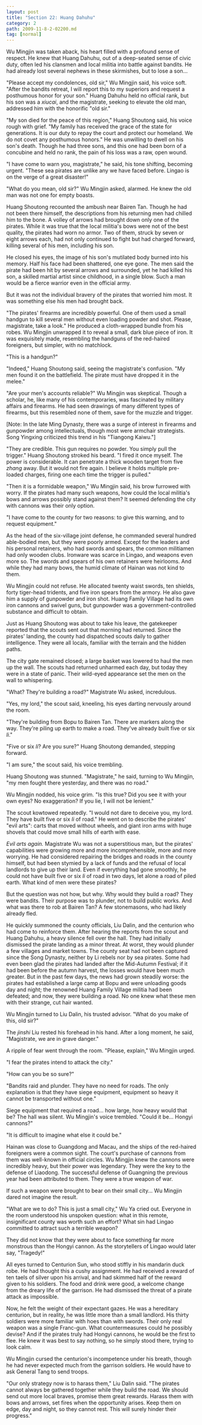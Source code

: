 ```yaml
---
layout: post
title: "Section 22: Huang Dahuhu"
category: 2
path: 2009-11-8-2-02200.md
tag: [normal]
---
```


Wu Mingjin was taken aback, his heart filled with a profound sense of respect. He knew that Huang Dahuhu, out of a deep-seated sense of civic duty, often led his clansmen and local militia into battle against bandits. He had already lost several nephews in these skirmishes, but to lose a son...

"Please accept my condolences, old sir," Wu Mingjin said, his voice soft. "After the bandits retreat, I will report this to my superiors and request a posthumous honor for your son." Huang Dahuhu held no official rank, but his son was a *xiucai*, and the magistrate, seeking to elevate the old man, addressed him with the honorific "old sir."

"My son died for the peace of this region," Huang Shoutong said, his voice rough with grief. "My family has received the grace of the state for generations. It is our duty to repay the court and protect our homeland. We do not covet any posthumous honors." He was unwilling to dwell on his son's death. Though he had three sons, and this one had been born of a concubine and held no rank, the pain of his loss was a raw, open wound.

"I have come to warn you, magistrate," he said, his tone shifting, becoming urgent. "These sea pirates are unlike any we have faced before. Lingao is on the verge of a great disaster!"

"What do you mean, old sir?" Wu Mingjin asked, alarmed. He knew the old man was not one for empty boasts.

Huang Shoutong recounted the ambush near Bairen Tan. Though he had not been there himself, the descriptions from his returning men had chilled him to the bone. A volley of arrows had brought down only one of the pirates. While it was true that the local militia's bows were not of the best quality, the pirates had worn no armor. Two of them, struck by seven or eight arrows each, had not only continued to fight but had charged forward, killing several of his men, including his son.

He closed his eyes, the image of his son's mutilated body burned into his memory. Half his face had been shattered, one eye gone. The men said the pirate had been hit by several arrows and surrounded, yet he had killed his son, a skilled martial artist since childhood, in a single blow. Such a man would be a fierce warrior even in the official army.

But it was not the individual bravery of the pirates that worried him most. It was something else his men had brought back.

"The pirates' firearms are incredibly powerful. One of them used a small handgun to kill several men without even loading powder and shot. Please, magistrate, take a look." He produced a cloth-wrapped bundle from his robes. Wu Mingjin unwrapped it to reveal a small, dark blue piece of iron. It was exquisitely made, resembling the handguns of the red-haired foreigners, but simpler, with no matchlock.

"This is a handgun?"

"Indeed," Huang Shoutong said, seeing the magistrate's confusion. "My men found it on the battlefield. The pirate must have dropped it in the melee."

"Are your men's accounts reliable?" Wu Mingjin was skeptical. Though a scholar, he, like many of his contemporaries, was fascinated by military affairs and firearms. He had seen drawings of many different types of firearms, but this resembled none of them, save for the muzzle and trigger.

[Note: In the late Ming Dynasty, there was a surge of interest in firearms and gunpowder among intellectuals, though most were armchair strategists. Song Yingxing criticized this trend in his "Tiangong Kaiwu."]

"They are credible. This gun requires no powder. You simply pull the trigger." Huang Shoutong stroked his beard. "I fired it once myself. The power is considerable. It can penetrate a thick wooden target from five *zhang* away. But it would not fire again. I believe it holds multiple pre-loaded charges, firing one each time the trigger is pulled."

"Then it is a formidable weapon," Wu Mingjin said, his brow furrowed with worry. If the pirates had many such weapons, how could the local militia's bows and arrows possibly stand against them? It seemed defending the city with cannons was their only option.

"I have come to the county for two reasons: to give this warning, and to request equipment."

As the head of the six-village joint defense, he commanded several hundred able-bodied men, but they were poorly armed. Except for the leaders and his personal retainers, who had swords and spears, the common militiamen had only wooden clubs. Ironware was scarce in Lingao, and weapons even more so. The swords and spears of his own retainers were heirlooms. And while they had many bows, the humid climate of Hainan was not kind to them.

Wu Mingjin could not refuse. He allocated twenty waist swords, ten shields, forty tiger-head tridents, and five iron spears from the armory. He also gave him a supply of gunpowder and iron shot. Huang Family Village had its own iron cannons and swivel guns, but gunpowder was a government-controlled substance and difficult to obtain.

Just as Huang Shoutong was about to take his leave, the gatekeeper reported that the scouts sent out that morning had returned. Since the pirates' landing, the county had dispatched scouts daily to gather intelligence. They were all locals, familiar with the terrain and the hidden paths.

The city gate remained closed; a large basket was lowered to haul the men up the wall. The scouts had returned unharmed each day, but today they were in a state of panic. Their wild-eyed appearance set the men on the wall to whispering.

"What? They're building a road?" Magistrate Wu asked, incredulous.

"Yes, my lord," the scout said, kneeling, his eyes darting nervously around the room.

"They're building from Bopu to Bairen Tan. There are markers along the way. They're piling up earth to make a road. They've already built five or six *li*."

"Five or six *li*? Are you sure?" Huang Shoutong demanded, stepping forward.

"I am sure," the scout said, his voice trembling.

Huang Shoutong was stunned. "Magistrate," he said, turning to Wu Mingjin, "my men fought there yesterday, and there was no road."

Wu Mingjin nodded, his voice grim. "Is this true? Did you see it with your own eyes? No exaggeration? If you lie, I will not be lenient."

The scout kowtowed repeatedly. "I would not dare to deceive you, my lord. They have built five or six *li* of road." He went on to describe the pirates' "evil arts": carts that moved without wheels, and giant iron arms with huge shovels that could move small hills of earth with ease.

*Evil arts again.* Magistrate Wu was not a superstitious man, but the pirates' capabilities were growing more and more incomprehensible, more and more worrying. He had considered repairing the bridges and roads in the county himself, but had been stymied by a lack of funds and the refusal of local landlords to give up their land. Even if everything had gone smoothly, he could not have built five or six *li* of road in two days, let alone a road of piled earth. What kind of men were these pirates?

But the question was not how, but why. Why would they build a road? They were bandits. Their purpose was to plunder, not to build public works. And what was there to rob at Bairen Tan? A few stonemasons, who had likely already fled.

He quickly summoned the county officials, Liu Dalin, and the centurion who had come to reinforce them. After hearing the reports from the scout and Huang Dahuhu, a heavy silence fell over the hall. They had initially dismissed the pirate landing as a minor threat. At worst, they would plunder a few villages and market towns. The county seat had not been captured since the Song Dynasty, neither by Li rebels nor by sea pirates. Some had even been glad the pirates had landed after the Mid-Autumn Festival; if it had been before the autumn harvest, the losses would have been much greater. But in the past few days, the news had grown steadily worse: the pirates had established a large camp at Bopu and were unloading goods day and night; the renowned Huang Family Village militia had been defeated; and now, they were building a road. No one knew what these men with their strange, cut hair wanted.

Wu Mingjin turned to Liu Dalin, his trusted advisor. "What do you make of this, old sir?"

The *jinshi* Liu rested his forehead in his hand. After a long moment, he said, "Magistrate, we are in grave danger."

A ripple of fear went through the room. "Please, explain," Wu Mingjin urged.

"I fear the pirates intend to attack the city."

"How can you be so sure?"

"Bandits raid and plunder. They have no need for roads. The only explanation is that they have siege equipment, equipment so heavy it cannot be transported without one."

Siege equipment that required a road... how large, how heavy would that be? The hall was silent. Wu Mingjin's voice trembled. "Could it be... Hongyi cannons?"

"It is difficult to imagine what else it could be."

Hainan was close to Guangdong and Macau, and the ships of the red-haired foreigners were a common sight. The court's purchase of cannons from them was well-known in official circles. Wu Mingjin knew the cannons were incredibly heavy, but their power was legendary. They were the key to the defense of Liaodong. The successful defense of Guangning the previous year had been attributed to them. They were a true weapon of war.

If such a weapon were brought to bear on their small city... Wu Mingjin dared not imagine the result.

"What are we to do? This is just a small city," Wu Ya cried out. Everyone in the room understood his unspoken question: what in this remote, insignificant county was worth such an effort? What sin had Lingao committed to attract such a terrible weapon?

They did not know that they were about to face something far more monstrous than the Hongyi cannon. As the storytellers of Lingao would later say, "Tragedy!"

All eyes turned to Centurion Sun, who stood stiffly in his mandarin duck robe. He had thought this a cushy assignment. He had received a reward of ten taels of silver upon his arrival, and had skimmed half of the reward given to his soldiers. The food and drink were good, a welcome change from the dreary life of the garrison. He had dismissed the threat of a pirate attack as impossible.

Now, he felt the weight of their expectant gazes. He was a hereditary centurion, but in reality, he was little more than a small landlord. His thirty soldiers were more familiar with hoes than with swords. Their only real weapon was a single Franc-gun. What countermeasures could he possibly devise? And if the pirates truly had Hongyi cannons, he would be the first to flee. He knew it was best to say nothing, so he simply stood there, trying to look calm.

Wu Mingjin cursed the centurion's incompetence under his breath, though he had never expected much from the garrison soldiers. He would have to ask General Tang to send troops.

"Our only strategy now is to harass them," Liu Dalin said. "The pirates cannot always be gathered together while they build the road. We should send out more local braves, promise them great rewards. Harass them with bows and arrows, set fires when the opportunity arises. Keep them on edge, day and night, so they cannot rest. This will surely hinder their progress."